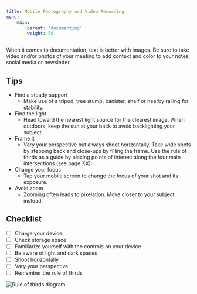 ```yaml
---
title: Mobile Photography and Video Recording
menu:
    main:
        parent: 'documenting'
        weight: 50
---
```

When it comes to documentation, text is better with images. Be sure to take video and/or photos of your meeting to add context and color to your notes, social media or newsletter.

## Tips

* Find a steady support
  * Make use of a tripod, tree stump, banister, shelf or nearby railing for stability.
* Find the light
  * Head toward the nearest light source for the clearest image. When outdoors, keep the sun at your back to avoid backlighting your subject.
* Frame it
  * Vary your perspective but always shoot horizontally. Take wide shots by stepping back and close-ups by filling the frame. Use the rule of thirds as a guide by placing points of interest along the four main intersections (see page XX):
* Change your focus
  * Tap your mobile screen to change the focus of your shot and its exposure.
* Avoid zoom
  * Zooming often leads to pixelation. Move closer to your subject instead.

## Checklist

- [ ] Charge your device
- [ ] Check storage space
- [ ] Familiarize yourself with the controls on your device
- [ ] Be aware of light and dark spaces
- [ ] Shoot horizontally
- [ ] Vary your perspective
- [ ] Remember the rule of thirds

![Rule of thirds diagram](/img/thirds.png)
